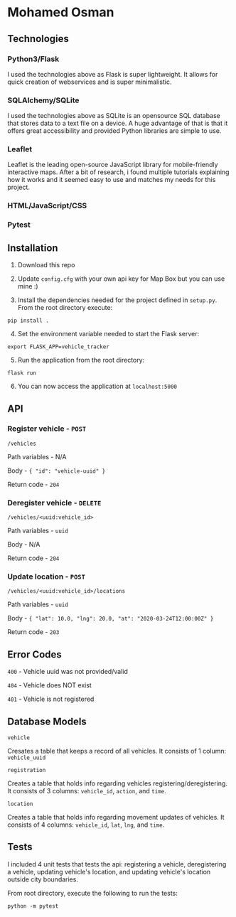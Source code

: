 # Mohamed Osman

## Technologies

### Python3/Flask

I used the technologies above as Flask is super lightweight. It allows for
quick creation of webservices and is super minimalistic.

### SQLAlchemy/SQLite

I used the technologies above as SQLite is an opensource SQL database that stores data to a text file on a device.
A huge advantage of that is that it offers great accessibility and provided
Python libraries are simple to use.

### Leaflet

Leaflet is the leading open-source JavaScript library for mobile-friendly interactive maps.
After a bit of research, i found multiple tutorials explaining how it works
and it seemed easy to use and matches my needs for this project.

### HTML/JavaScript/CSS
### Pytest

## Installation

1. Download this repo

2. Update `config.cfg` with your own api key for Map Box but you can use mine :)

3. Install the dependencies needed for the project defined in `setup.py`. From the root directory execute:

`pip install .`

4. Set the environment variable needed to start the Flask server:

`export FLASK_APP=vehicle_tracker`

5. Run the application from the root directory:

`flask run`

6. You can now access the application at `localhost:5000`

## API

### Register vehicle - `POST`

`/vehicles`

Path variables - N/A

Body - `{ "id": "vehicle-uuid" }`

Return code - `204`

### Deregister vehicle - `DELETE`

`/vehicles/<uuid:vehicle_id>`

Path variables - `uuid`

Body - N/A

Return code - `204`

### Update location - `POST`

`/vehicles/<uuid:vehicle_id>/locations`

Path variables - `uuid`

Body - `{ "lat": 10.0, "lng": 20.0, "at": "2020-03-24T12:00:00Z" }`

Return code - `203`

## Error Codes

`400` - Vehicle uuid was not provided/valid

`404` - Vehicle does NOT exist

`401` - Vehicle is not registered

## Database Models

`vehicle`

Cresates a table that keeps a record of all vehicles. It consists of
1 column: `vehicle_uuid`

`registration`

Creates a table that holds info regarding vehicles registering/deregistering.
It consists of 3 columns: `vehicle_id`, `action`, and `time`.

`location`

Creates a table that holds info regarding movement updates of vehicles.
It consists of 4 columns: `vehicle_id`, `lat`, `lng`, and `time`.

## Tests

I included 4 unit tests that tests the api: registering a vehicle, deregistering
a vehicle, updating vehicle's location, and updating vehicle's location
outside city boundaries.

From root directory, execute the following to run the tests:

`python -m pytest`
